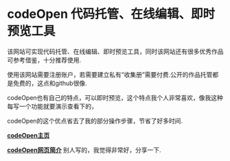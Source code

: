 # codeOpen 代码托管、在线编辑、即时预览工具

该网站可实现代码托管、在线编辑、即时预览工具，同时该网站还有很多优秀作品可参考借鉴，十分推荐使用.

使用该网站需要注册账户，若需要建立私有“收集册”需要付费.公开的作品托管都是免费的，这点和github很像.

codeOpen也有自己的特点，可以即时预览，这个特点我个人非常喜欢，像我这种每写一个功能就要演示查看下的，

codeOpen的这个优点省去了我的部分操作步骤，节省了好多时间.

**[codeOpen主页](https://codepen.io/#)**

**[codeOpen网页简介](http://www.zhangxinxu.com/wordpress/2012/07/codepen-jsfiddle/)** 别人写的，我觉得非常好，分享一下.

